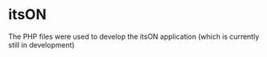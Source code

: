 itsON
=====

The PHP files were used to develop the itsON application (which is currently still in development)
